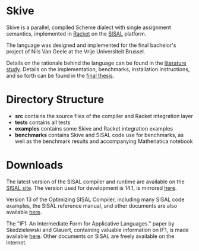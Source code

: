 # Skive
Skive is a parallel, compiled Scheme dialect with single assignment
semantics, implemented in [Racket](http://racket-lang.org/) on the
[SISAL](https://en.wikipedia.org/wiki/SISAL) platform.

The language was designed and implemented for the final bachelor's
project of Nils Van Geele at the Vrije Universiteit Brussel.

Details on the rationale behind the language can be found in the
[literature study](http://skive.nvgeele.be/litstudy.pdf). Details
on the implementation, benchmarks, installation instructions, and
so forth can be found in the
[final thesis](http://skive.nvgeele.be/thesis.pdf).

# Directory Structure
* **src** contains the source files of the compiler and Racket
  integration layer
* **tests** contains all tests
* **examples** contains some Skive and Racket integration examples
* **benchmarks** contains Skive and SISAL code use for benchmarks, as
  well as the benchmark results and accompanying Mathenatica notebook

# Downloads
The latest version of the SISAL compiler and runtime are available
on the [SISAL site](http://sisal.sourceforge.net/). The version
used for development is 14.1, is mirrored
[here](http://skive.nvgeele.be/sisal-14.1.0.tgz).

Version 13 of the Optimizing SISAL Compiler, including many SISAL
code examples, the SISAL reference manual, and other documents
are also available [here](http://skive.nvgeele.be/osc-13.0.4.tgz).

The "IF1: An Intermediate Form for Applicative Languages." paper by
Skedzielewski and Glauert, containing valuable information on IF1,
is made available [here](http://skive.nvgeele.be/if1.pdf). Other
documents on SISAL are freely available on the internet.
